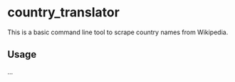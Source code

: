 # country_translator

This is a basic command line tool to scrape country names from Wikipedia.

## Usage

...
